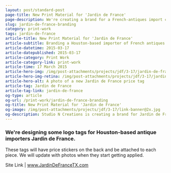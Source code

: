 ```yaml
---
layout: post/standard-post
page-title: New Print Material for 'Jardin de France'
page-description: We're creating a brand for a French-antiques import company
slug: jardin-de-france-branding
category: print-work
tags: jardin-de-france
article-title: New Print Material for 'Jardin de France'
article-subtitle: Branding a Houston-based importer of French antiques
article-datetime: 2015-03-17
article-datepublished: 2015-03-17
article-category: Print Work
article-category-link: print-work
article-time: 17 March 2015
article-hero-img: /img/post-attachments/projects/jdf/3-17/jardin-de-france-hero.jpg
article-hero-img-retina: /img/post-attachments/projects/jdf/3-17/jardin-de-france-hero@2x.jpg
article-hero-alt: A photo of a new Jardin de France price tag
article-tag: Jardin de France
article-tag-link: jardin-de-france
og-type: article
og-url: /print-work/jardin-de-france-branding
og-title: New Print Material for 'Jardin de France'
og-image: /img/post-attachments/projects/jdf/3-17/link-banner@2x.jpg
og-description: Studio N Creations is creating a brand for Jardin de France
---
```

<div class="row margin-bottom">
	<h3 class="margin-bottom">We're designing some logo tags for Houston-based antique importers Jardin de France.</h3>
	<p>These tags will have price stickers on the back and be attached to each piece. We will update with photos when they start getting applied.</p>
</div>
<div class="row">
	<p class="header">Site Link | <a href="http://jardindefrancetx.com" class="simple" target="_blank">www.JardinDeFranceTX.com</a></p>
</div>